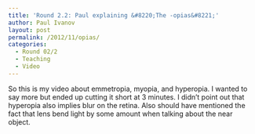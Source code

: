 ```yaml
---
title: 'Round 2.2: Paul explaining &#8220;The -opias&#8221;'
author: Paul Ivanov
layout: post
permalink: /2012/11/opias/
categories:
  - Round 02/2
  - Teaching
  - Video
---
```

So this is my video about emmetropia, myopia, and hyperopia. I wanted to say more but ended up cutting it short at 3 minutes. I didn&#8217;t point out that hyperopia also implies blur on the retina. Also should have mentioned the fact that lens bend light by some amount when talking about the near object.